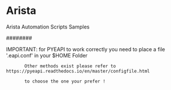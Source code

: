 # Arista

Arista Automation Scripts Samples

########

IMPORTANT: for PYEAPI to work correctly you need to place a file '.eapi.conf' in your $HOME Folder

           Other methods exist please refer to https://pyeapi.readthedocs.io/en/master/configfile.html
           
           to choose the one your prefer !
